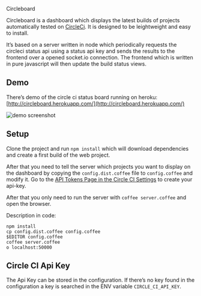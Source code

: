 Circleboard

Circleboard is a dashboard which displays the latest builds of projects automatically tested on [CircleCi](https://circleci.com/). It is designed to be leightweight and easy to install.

It’s based on a server written in node which periodically requests the circleci status api using a status api key and sends the results to the frontend over a opened socket.io connection. The frontend which is written in pure javascript will then update the build status views.

## Demo

There’s demo of the circle ci status board running on heroku: [http://circleboard.herokuapp.com/](http://circleboard.herokuapp.com/)

<img src="https://raw.github.com/foobugs/circleboard/master/screenshot.jpg" alt="demo screenshot" />

## Setup

Clone the project and run `npm install` which will download dependencies and create a first build of the web project.

After that you need to tell the server which projects you want to display on the dashboard by copying the `config.dist.coffee` file to `config.coffee` and modify it. Go to the [API Tokens Page in the Circle CI Settings](https://circleci.com/account/api) to create your api-key.

After that you only need to run the server with `coffee server.coffee` and open the browser.

Description in code:

	npm install
	cp config.dist.coffee config.coffee
	$EDITOR config.coffee
	coffee server.coffee
	o localhost:50000

## Circle CI Api Key

The Api Key can be stored in the configuration. If there’s no key found in the configuration a key is searched in the ENV variable `CIRCLE_CI_API_KEY`.

